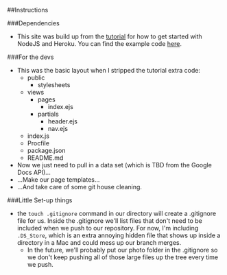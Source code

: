 ##Instructions

###Dependencies

- This site was build up from the [tutorial](https://devcenter.heroku.com/articles/getting-started-with-nodejs) for how to get started with NodeJS and Heroku. You can find the example code [here](https://github.com/heroku/node-js-getting-started).

###For the devs
- This was the basic layout when I stripped the tutorial extra code:
  - public
    - stylesheets
  - views
    - pages
      - index.ejs
    - partials
      - header.ejs
      - nav.ejs
  - index.js
  - Procfile
  - package.json
  - README.md
- Now we just need to pull in a data set (which is TBD from the Google Docs API)...
- ...Make our page templates...
- ...And take care of some git house cleaning.

###Little Set-up things
- the `touch .gitignore` command in our directory will create a .gitignore file for us. Inside the .gitignore we'll list files that don't need to be included when we push to our repository. For now, I'm including `.DS_Store`, which is an extra annoying hidden file that shows up inside a directory in a Mac and could mess up our branch merges.
  - In the future, we'll probably put our photo folder in the .gitignore so we don't keep pushing all of those large files up the tree every time we push.
